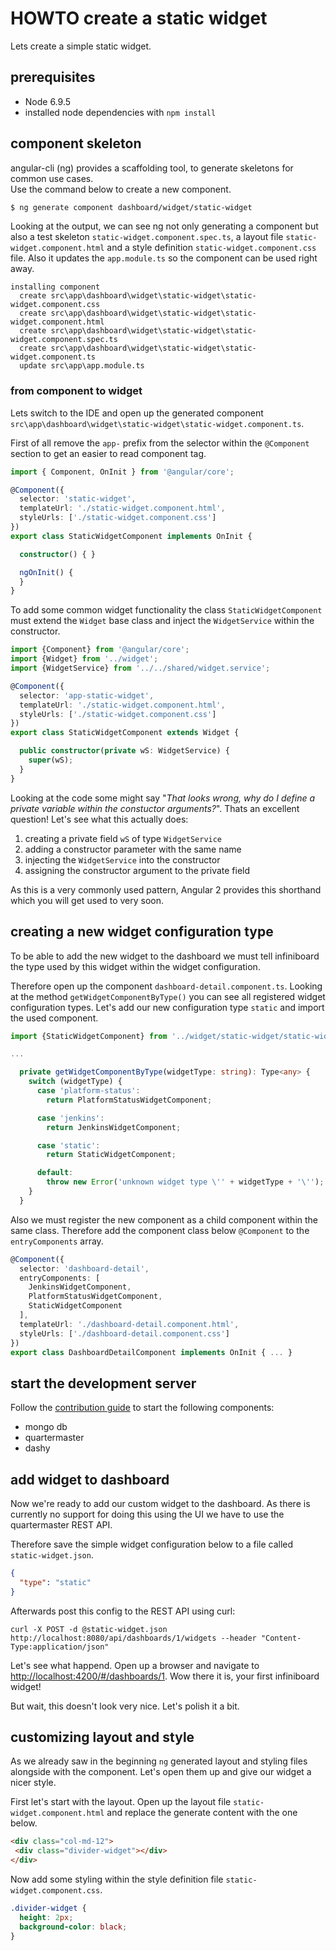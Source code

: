 # HOWTO create a static widget
Lets create a simple static widget.

## prerequisites
* Node 6.9.5 
* installed node dependencies with `npm install`

## component skeleton
angular-cli (ng) provides a scaffolding tool, to generate skeletons for common use cases. <br />
Use the command below to create a new component.
```sh
$ ng generate component dashboard/widget/static-widget
```

Looking at the output, we can see ng not only generating a component but also a test skeleton
`static-widget.component.spec.ts`, a layout file `static-widget.component.html` and a style definition
`static-widget.component.css` file. Also it updates the `app.module.ts` so the component can be used right away.
```
installing component
  create src\app\dashboard\widget\static-widget\static-widget.component.css
  create src\app\dashboard\widget\static-widget\static-widget.component.html
  create src\app\dashboard\widget\static-widget\static-widget.component.spec.ts
  create src\app\dashboard\widget\static-widget\static-widget.component.ts
  update src\app\app.module.ts
```

### from component to widget
Lets switch to the IDE and open up the generated component
`src\app\dashboard\widget\static-widget\static-widget.component.ts`.

First of all remove the `app-` prefix from the selector within the `@Component` section to get an easier to read
component tag.
```typescript
import { Component, OnInit } from '@angular/core';

@Component({
  selector: 'static-widget',
  templateUrl: './static-widget.component.html',
  styleUrls: ['./static-widget.component.css']
})
export class StaticWidgetComponent implements OnInit {

  constructor() { }

  ngOnInit() {
  }
}
```

To add some common widget functionality the class `StaticWidgetComponent` must extend
the `Widget` base class and inject the `WidgetService` within the constructor.
```typescript
import {Component} from '@angular/core';
import {Widget} from '../widget';
import {WidgetService} from '../../shared/widget.service';

@Component({
  selector: 'app-static-widget',
  templateUrl: './static-widget.component.html',
  styleUrls: ['./static-widget.component.css']
})
export class StaticWidgetComponent extends Widget {

  public constructor(private wS: WidgetService) {
    super(wS);
  }
}
```

Looking at the code some might say "*That looks wrong, why do I define a private variable
within the constuctor arguments?*". Thats an excellent question! Let's see what this actually does:

1. creating a private field `wS` of type `WidgetService`
1. adding a constructor parameter with the same name
1. injecting the `WidgetService` into the constructor
1. assigning the constructor argument to the private field

As this is a very commonly used pattern, Angular 2 provides this shorthand which you will get used
to very soon.

## creating a new widget configuration type

To be able to add the new widget to the dashboard we must tell infiniboard the type used by this
widget within the widget configuration.

Therefore open up the component `dashboard-detail.component.ts`.
Looking at the method `getWidgetComponentByType()` you can see all registered widget configuration types.
Let's add our new configuration type `static` and import the used component.
```typescript
import {StaticWidgetComponent} from '../widget/static-widget/static-widget.component';

...

  private getWidgetComponentByType(widgetType: string): Type<any> {
    switch (widgetType) {
      case 'platform-status':
        return PlatformStatusWidgetComponent;

      case 'jenkins':
        return JenkinsWidgetComponent;

      case 'static':
        return StaticWidgetComponent;

      default:
        throw new Error('unknown widget type \'' + widgetType + '\'');
    }
  }
```

Also we must register the new component as a child component within the same class. Therefore add the component class
below `@Component` to the `entryComponents` array.
```typescript
@Component({
  selector: 'dashboard-detail',
  entryComponents: [
    JenkinsWidgetComponent,
    PlatformStatusWidgetComponent,
    StaticWidgetComponent
  ],
  templateUrl: './dashboard-detail.component.html',
  styleUrls: ['./dashboard-detail.component.css']
})
export class DashboardDetailComponent implements OnInit { ... }
```

## start the development server
Follow the [contribution guide](https://github.com/reflectoring/infiniboard/blob/master/CONTRIBUTING.md) to
start the following components:

* mongo db
* quartermaster
* dashy

## add widget to dashboard
Now we're ready to add our custom widget to the dashboard. As there is currently no support for doing this using the UI
we have to use the quartermaster REST API.

Therefore save the simple widget configuration below to a file called
`static-widget.json`.
```json
{
  "type": "static"
}
```

Afterwards post this config to the REST API using curl:
```http
curl -X POST -d @static-widget.json http://localhost:8080/api/dashboards/1/widgets --header "Content-Type:application/json" 
```

Let's see what happend. Open up a browser and navigate to [http://localhost:4200/#/dashboards/1]().
Wow there it is, your first infiniboard widget!

But wait, this doesn't look very nice. Let's polish it a bit. 

## customizing layout and style

As we already saw in the beginning `ng` generated layout and styling files alongside with the component.
Let's open them up and give our widget a nicer style.

First let's start with the layout. Open up the layout file `static-widget.component.html` and replace
the generate content with the one below.
```html
<div class="col-md-12">
 <div class="divider-widget"></div>
</div>
```

Now add some styling within the style definition file `static-widget.component.css`.
```css
.divider-widget {
  height: 2px;
  background-color: black;
}
```


